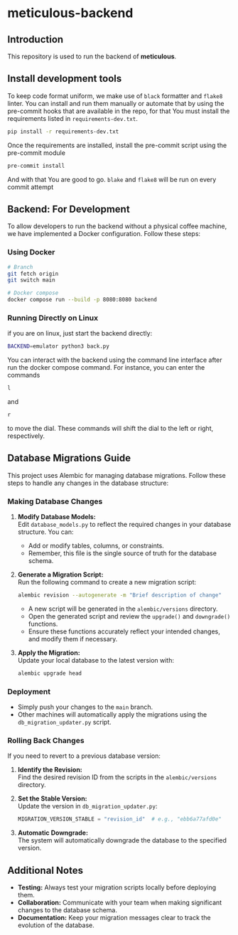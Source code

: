 # meticulous-backend
## Introduction
This repository is used to run the backend of **meticulous**.

## Install development tools

To keep code format uniform, we make use of `black` formatter and `flake8` linter. You can install and run them
manually or automate that by using the pre-commit hooks that are available in the repo, for that You must install the requirements listed in `requirements-dev.txt`.

```bash
pip install -r requirements-dev.txt
```

Once the requirements are installed, install the pre-commit script using the pre-commit module


```bash
pre-commit install
```

And with that You are good to go. `blake` and `flake8` will be run on every commit attempt

## Backend: For Development



To allow developers to run the backend without a physical coffee machine, we have implemented a Docker configuration. Follow these steps:

### Using Docker

```bash
# Branch
git fetch origin
git switch main

# Docker compose
docker compose run --build -p 8080:8080 backend
```

### Running Directly on Linux

if you are on linux, just start the backend directly:

```bash
BACKEND=emulator python3 back.py
```

You can interact with the backend using the command line interface after run the docker compose command. For instance, you can enter the commands

```bash
l
```

and

```bash
r
```

to move the dial. These commands will shift the dial to the left or right, respectively.

## Database Migrations Guide

This project uses Alembic for managing database migrations. Follow these steps to handle any changes in the database structure:

### Making Database Changes

1. **Modify Database Models:**  
   Edit `database_models.py` to reflect the required changes in your database structure. You can:
   - Add or modify tables, columns, or constraints.
   - Remember, this file is the single source of truth for the database schema.

2. **Generate a Migration Script:**  
   Run the following command to create a new migration script:
   ```bash
   alembic revision --autogenerate -m "Brief description of change"
   ```
   - A new script will be generated in the `alembic/versions` directory.
   - Open the generated script and review the `upgrade()` and `downgrade()` functions.
   - Ensure these functions accurately reflect your intended changes, and modify them if necessary.

3. **Apply the Migration:**  
   Update your local database to the latest version with:
   ```bash
   alembic upgrade head
   ```

### Deployment

- Simply push your changes to the `main` branch.
- Other machines will automatically apply the migrations using the `db_migration_updater.py` script.

### Rolling Back Changes

If you need to revert to a previous database version:

1. **Identify the Revision:**  
   Find the desired revision ID from the scripts in the `alembic/versions` directory.

2. **Set the Stable Version:**  
   Update the version in `db_migration_updater.py`:
   ```python
   MIGRATION_VERSION_STABLE = "revision_id"  # e.g., "ebb6a77afd0e"
   ```

3. **Automatic Downgrade:**  
   The system will automatically downgrade the database to the specified version.

## Additional Notes

- **Testing:** Always test your migration scripts locally before deploying them.
- **Collaboration:** Communicate with your team when making significant changes to the database schema.
- **Documentation:** Keep your migration messages clear to track the evolution of the database.
